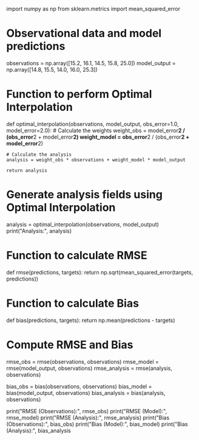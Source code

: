 import numpy as np
from sklearn.metrics import mean_squared_error

# Observational data and model predictions
observations = np.array([15.2, 16.1, 14.5, 15.8, 25.0])
model_output = np.array([14.8, 15.5, 14.0, 16.0, 25.3])

# Function to perform Optimal Interpolation
def optimal_interpolation(observations, model_output, obs_error=1.0, model_error=2.0):
    # Calculate the weights
    weight_obs = model_error**2 / (obs_error**2 + model_error**2)
    weight_model = obs_error**2 / (obs_error**2 + model_error**2)
    
    # Calculate the analysis
    analysis = weight_obs * observations + weight_model * model_output
    
    return analysis

# Generate analysis fields using Optimal Interpolation
analysis = optimal_interpolation(observations, model_output)
print("Analysis:", analysis)

# Function to calculate RMSE
def rmse(predictions, targets):
    return np.sqrt(mean_squared_error(targets, predictions))

# Function to calculate Bias
def bias(predictions, targets):
    return np.mean(predictions - targets)

# Compute RMSE and Bias
rmse_obs = rmse(observations, observations)
rmse_model = rmse(model_output, observations)
rmse_analysis = rmse(analysis, observations)

bias_obs = bias(observations, observations)
bias_model = bias(model_output, observations)
bias_analysis = bias(analysis, observations)

print("RMSE (Observations):", rmse_obs)
print("RMSE (Model):", rmse_model)
print("RMSE (Analysis):", rmse_analysis)
print("Bias (Observations):", bias_obs)
print("Bias (Model):", bias_model)
print("Bias (Analysis):", bias_analysis
